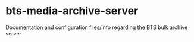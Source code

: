 # bts-media-archive-server
Documentation and configuration files/info regarding the BTS bulk archive server
